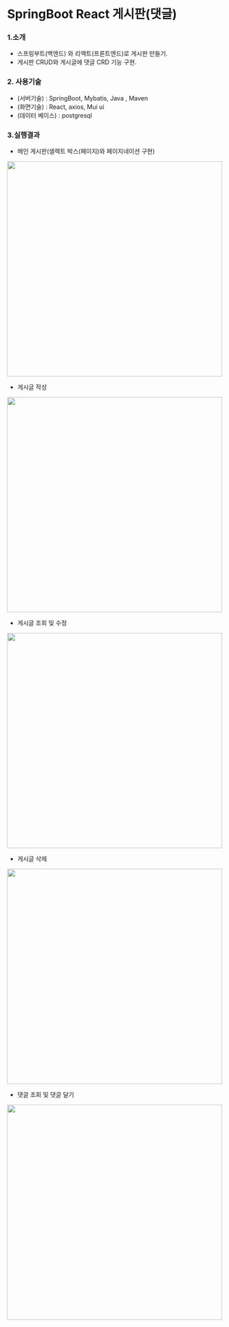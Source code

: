 # SpringBoot React 게시판(댓글)
### 1.소개
   - 스프링부트(백엔드) 와 리액트(프론트엔드)로 게시판 만들기.
   - 게시판 CRUD와 게시글에 댓글 CRD 기능 구현.
   
### 2. 사용기술
  * (서버기술) : SpringBoot, Mybatis, Java , Maven
  * (화면기술) : React, axios, Mui ui
  * (데이터 베이스) : postgresql
  
### 3.실행결과

- 메인 게시판(셀렉트 박스(페이지)와 페이지네이션 구현)

<img width="500" src="https://user-images.githubusercontent.com/87887586/206994411-3667cf9a-51d4-449b-b283-93a9d275cf22.gif"/>


- 게시글 작성 

<img width="500" src="https://user-images.githubusercontent.com/87887586/206997327-0e8b638a-a03e-45aa-bea9-f7e35805b069.gif"/>

- 게시글 조회 및 수정

 <img width="500" src="https://user-images.githubusercontent.com/87887586/206998732-ffc486a9-81e2-4b2b-a961-2b2f8a4738cf.gif"/>


- 게시글 삭제

<img width="500" src="https://user-images.githubusercontent.com/87887586/206999854-4dc107a7-ef1b-49d5-bd80-e367584bb36d.gif"/>


- 댓글 조회 및 댓글 달기

<img width="500" src="https://user-images.githubusercontent.com/87887586/207001767-015e3e6b-8fdb-4fb5-ae62-a69ca8b6bcbf.gif"/>

                      
                      



